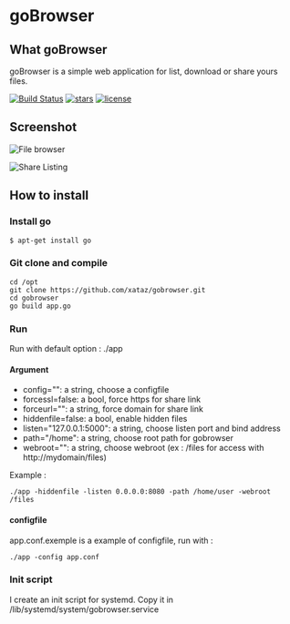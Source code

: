 # goBrowser

## What goBrowser

goBrowser is a simple web application for list, download or share yours files.

[![Build Status](https://travis-ci.org/xataz/gobrowser.svg?branch=master)](https://travis-ci.org/xataz/gobrowser)
[![stars](https://img.shields.io/github/stars/xataz/gobrowser.svg?label=Likes)](https://github.com/xataz/gobrowser/stargazers)
[![license](https://img.shields.io/github/license/xataz/gobrowser.svg?label=License)](https://raw.githubusercontent.com/xataz/gobrowser/master/LICENSE)

## Screenshot
![File browser](http://image.noelshack.com/fichiers/2016/01/1452285607-gobrowser-filebrowser.png "File browser")

![Share Listing](http://image.noelshack.com/fichiers/2016/01/1452285613-gobrowser-listshare.png "Share Listing")


## How to install
### Install go
```
$ apt-get install go
```

### Git clone and compile
```
cd /opt
git clone https://github.com/xataz/gobrowser.git
cd gobrowser
go build app.go
```

### Run
Run with default option :
./app

#### Argument
* config="": a string, choose a configfile
* forcessl=false: a bool, force https for share link
* forceurl="": a string, force domain for share link
* hiddenfile=false: a bool, enable hidden files
* listen="127.0.0.1:5000": a string, choose listen port and bind address
* path="/home": a string, choose root path for gobrowser
* webroot="": a string, choose webroot (ex : /files for access with http://mydomain/files)

Example :
```
./app -hiddenfile -listen 0.0.0.0:8080 -path /home/user -webroot /files
```

#### configfile
app.conf.exemple is a example of configfile, run with :
```
./app -config app.conf
```

### Init script
I create an init script for systemd.
Copy it in /lib/systemd/system/gobrowser.service

